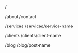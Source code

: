 /

/about
/contact

/services
/services/service-name

/clients
/clients/client-name

/blog
/blog/post-name
